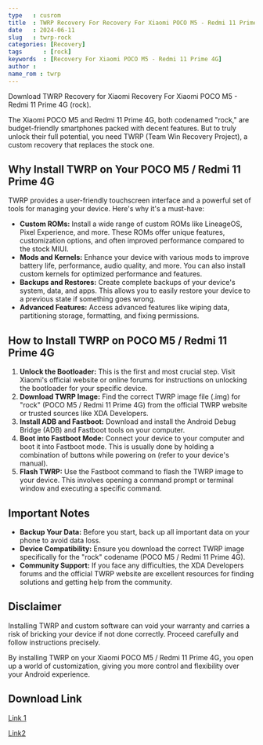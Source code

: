 ```yaml
---
type   : cusrom
title  : TWRP Recovery For Recovery For Xiaomi POCO M5 - Redmi 11 Prime 4G
date   : 2024-06-11
slug   : twrp-rock
categories: [Recovery]
tags      : [rock]
keywords  : [Recovery For Xiaomi POCO M5 - Redmi 11 Prime 4G]
author : 
name_rom : twrp 
---
```


Download TWRP Recovery for Xiaomi Recovery For Xiaomi POCO M5 - Redmi 11 Prime 4G (rock).


The Xiaomi POCO M5 and Redmi 11 Prime 4G, both codenamed "rock," are budget-friendly smartphones packed with decent features.  But to truly unlock their full potential, you need TWRP (Team Win Recovery Project), a custom recovery that replaces the stock one.

## Why Install TWRP on Your POCO M5 / Redmi 11 Prime 4G

TWRP provides a user-friendly touchscreen interface and a powerful set of tools for managing your device. Here's why it's a must-have:

* **Custom ROMs:** Install a wide range of custom ROMs like LineageOS, Pixel Experience, and more. These ROMs offer unique features, customization options, and often improved performance compared to the stock MIUI.
* **Mods and Kernels:**  Enhance your device with various mods to improve battery life, performance, audio quality, and more.  You can also install custom kernels for optimized performance and features.
* **Backups and Restores:**  Create complete backups of your device's system, data, and apps. This allows you to easily restore your device to a previous state if something goes wrong.
* **Advanced Features:** Access advanced features like wiping data, partitioning storage, formatting, and fixing permissions.

## How to Install TWRP on POCO M5 / Redmi 11 Prime 4G

1. **Unlock the Bootloader:** This is the first and most crucial step.  Visit Xiaomi's official website or online forums for instructions on unlocking the bootloader for your specific device.
2. **Download TWRP Image:** Find the correct TWRP image file (.img) for "rock" (POCO M5 / Redmi 11 Prime 4G) from the official TWRP website or trusted sources like XDA Developers.
3. **Install ADB and Fastboot:**  Download and install the Android Debug Bridge (ADB) and Fastboot tools on your computer.
4. **Boot into Fastboot Mode:** Connect your device to your computer and boot it into Fastboot mode. This is usually done by holding a combination of buttons while powering on (refer to your device's manual).
5. **Flash TWRP:**  Use the Fastboot command to flash the TWRP image to your device. This involves opening a command prompt or terminal window and executing a specific command.

## Important Notes

* **Backup Your Data:** Before you start, back up all important data on your phone to avoid data loss.
* **Device Compatibility:**  Ensure you download the correct TWRP image specifically for the "rock" codename (POCO M5 / Redmi 11 Prime 4G).
* **Community Support:** If you face any difficulties, the XDA Developers forums and the official TWRP website are excellent resources for finding solutions and getting help from the community.

## Disclaimer

Installing TWRP and custom software can void your warranty and carries a risk of bricking your device if not done correctly. Proceed carefully and follow instructions precisely.

By installing TWRP on your Xiaomi POCO M5 / Redmi 11 Prime 4G, you open up a world of customization, giving you more control and flexibility over your Android experience.


## Download Link
[Link 1](https://github.com/Shakib-BD/Action-TWRP-Builder/releases/tag/8918075831)

[Link2](https://t.me/xiaomi_rock/141)


